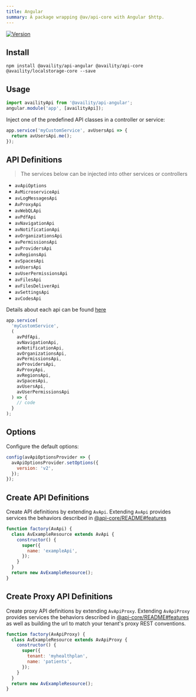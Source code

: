 ```yaml
---
title: Angular
summary: A package wrapping @av/api-core with Angular $http.
---
```


[![Version](https://img.shields.io/npm/v/@availity/api-angular.svg?style=for-the-badge)](https://www.npmjs.com/package/@availity/api-angular)

## Install

`npm install @availity/api-angular @availity/api-core @availity/localstorage-core --save`

## Usage

```javascript
import availityApi from '@availity/api-angular';
angular.module('app', [availityApi]);
```

Inject one of the predefined API classes in a controller or service:

```javascript
app.service('myCustomService', avUsersApi => {
  return avUsersApi.me();
});
```

## API Definitions

> The services below can be injected into other services or controllers

- `avApiOptions`
- `AvMicroserviceApi`
- `avLogMessagesApi`
- `AvProxyApi`
- `avWebQLApi`
- `avPdfApi`
- `avNavigationApi`
- `avNotificationApi`
- `avOrganizationsApi`
- `avPermissionsApi`
- `avProvidersApi`
- `avRegionsApi`
- `avSpacesApi`
- `avUsersApi`
- `avUserPermissionsApi`
- `avFilesApi`
- `avFilesDeliverApi`
- `avSettingsApi`
- `avCodesApi`

Details about each api can be found [here](../api-core/src/resources/README.md)

```js
app.service(
  'myCustomService',
  (
    avPdfApi,
    avNavigationApi,
    avNotificationApi,
    avOrganizationsApi,
    avPermissionsApi,
    avProvidersApi,
    AvProxyApi,
    avRegionsApi,
    avSpacesApi,
    avUsersApi,
    avUserPermissionsApi
  ) => {
    // code
  }
);
```

## Options

Configure the default options:

```javascript
config(avApiOptionsProvider => {
  avApiOptionsProvider.setOptions({
    version: 'v2',
  });
});
```

## Create API Definitions

Create API definitions by extending `AvApi`. Extending `AvApi` provides services the behaviors described in [@api-core/README#features](../api-core/README.md#features)

```js
function factory(AvApi) {
  class AvExampleResource extends AvApi {
    constructor() {
      super({
        name: 'exampleApi',
      });
    }
  }
  return new AvExampleResource();
}
```

## Create Proxy API Definitions

Create proxy API definitions by extending `AvApiProxy`. Extending `AvApiProxy` provides services the behaviors described in [@api-core/README#features](../api-core/README.md#features) as well as building the url to match your tenant's proxy REST conventions.

```js
function factory(AvApiProxy) {
  class AvExampleResource extends AvApiProxy {
    constructor() {
      super({
        tenant: 'myhealthplan',
        name: 'patients',
      });
    }
  }
  return new AvExampleResource();
}
```
